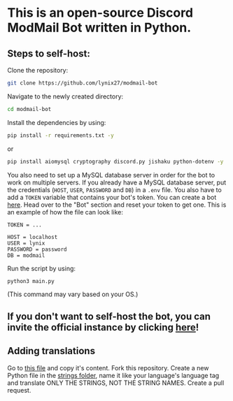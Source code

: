# This is an open-source Discord ModMail Bot written in Python.

## Steps to self-host:
Clone the repository:
```bash
git clone https://github.com/lynix27/modmail-bot
```
Navigate to the newly created directory:
```bash
cd modmail-bot
```
Install the dependencies by using:
```bash
pip install -r requirements.txt -y
```
or
```bash
pip install aiomysql cryptography discord.py jishaku python-dotenv -y
```

You also need to set up a MySQL database server in order for the bot to work on multiple servers. If you already have a MySQL database server, put the credentials (`HOST`, `USER`, `PASSWORD` and `DB`) in a `.env` file. You also have to add a `TOKEN` variable that contains your bot's token. You can create a bot [here](https://discord.com/developers/applications). Head over to the "Bot" section and reset your token to get one. This is an example of how the file can look like:
```
TOKEN = ...

HOST = localhost
USER = lynix
PASSWORD = password
DB = modmail
```

Run the script by using:
```bash
python3 main.py
```
(This command may vary based on your OS.)

## If you don't want to self-host the bot, you can invite the official instance by clicking [here](https://discord.com/api/oauth2/authorize?client_id=1139964189465653358&permissions=8&scope=bot)!

## Adding translations
Go to [this file](./strings/en.py) and copy it's content. Fork this repository. Create a new Python file in the [strings folder](./strings), name it like your language's language tag and translate ONLY THE STRINGS, NOT THE STRING NAMES. Create a pull request.
